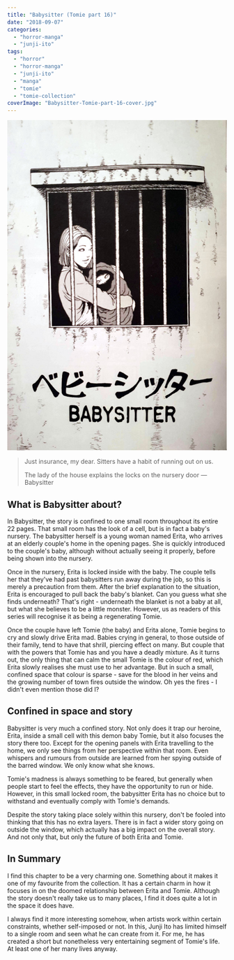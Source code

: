 ```yaml
---
title: "Babysitter (Tomie part 16)"
date: "2018-09-07"
categories: 
  - "horror-manga"
  - "junji-ito"
tags: 
  - "horror"
  - "horror-manga"
  - "junji-ito"
  - "manga"
  - "tomie"
  - "tomie-collection"
coverImage: "Babysitter-Tomie-part-16-cover.jpg"
---
```


[![](images/Babysitter-Tomie-part-16-cover.jpg)](https://davidpeach.co.uk/wp-content/uploads/2023/05/Babysitter-Tomie-part-16-cover.jpg)

> Just insurance, my dear. Sitters have a habit of running out on us.
> 
> The lady of the house explains the locks on the nursery door — Babysitter

## What is Babysitter about?

In Babysitter, the story is confined to one small room throughout its entire 22 pages. That small room has the look of a cell, but is in fact a baby's nursery. The babysitter herself is a young woman named Erita, who arrives at an elderly couple's home in the opening pages. She is quickly introduced to the couple's baby, although without actually seeing it properly, before being shown into the nursery.

Once in the nursery, Erita is locked inside with the baby. The couple tells her that they've had past babysitters run away during the job, so this is merely a precaution from them. After the brief explanation to the situation, Erita is encouraged to pull back the baby's blanket. Can you guess what she finds underneath? That's right - underneath the blanket is not a baby at all, but what she believes to be a little monster. However, us as readers of this series will recognise it as being a regenerating Tomie.

Once the couple have left Tomie (the baby) and Erita alone, Tomie begins to cry and slowly drive Erita mad. Babies crying in general, to those outside of their family, tend to have that shrill, piercing effect on many. But couple that with the powers that Tomie has and you have a deadly mixture. As it turns out, the only thing that can calm the small Tomie is the colour of red, which Erita slowly realises she must use to her advantage. But in such a small, confined space that colour is sparse - save for the blood in her veins and the growing number of town fires outside the window. Oh yes the fires - I didn't even mention those did I?

## Confined in space and story

Babysitter is very much a confined story. Not only does it trap our heroine, Erita, inside a small cell with this demon baby Tomie, but it also focuses the story there too. Except for the opening panels with Erita travelling to the home, we only see things from her perspective within that room. Even whispers and rumours from outside are learned from her spying outside of the barred window. We only know what she knows.

Tomie's madness is always something to be feared, but generally when people start to feel the effects, they have the opportunity to run or hide. However, in this small locked room, the babysitter Erita has no choice but to withstand and eventually comply with Tomie's demands.

Despite the story taking place solely within this nursery, don't be fooled into thinking that this has no extra layers. There is in fact a wider story going on outside the window, which actually has a big impact on the overall story. And not only that, but only the future of both Erita and Tomie.

## In Summary

I find this chapter to be a very charming one. Something about it makes it one of my favourite from the collection. It has a certain charm in how it focuses in on the doomed relationship between Erita and Tomie. Although the story doesn't really take us to many places, I find it does quite a lot in the space it does have.

I always find it more interesting somehow, when artists work within certain constraints, whether self-imposed or not. In this, Junji Ito has limited himself to a single room and seen what he can create from it. For me, he has created a short but nonetheless very entertaining segment of Tomie's life. At least one of her many lives anyway.
